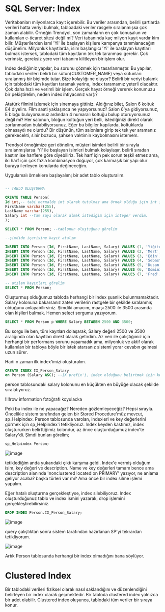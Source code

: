 # SQL Server: Index 
Veritabanları milyonlarca kayıt içerebilir. Bu veriler arasından, belirli şartlarda verileri hatta veriyi bulmak, tabloadaki veriler rasgele sıralanmışsa çok zaman alabilir. Örneğin Trendyol, son zamanların en çok konuşalun ve kullanılan e-ticaret sitesi değil mi? Veri tabanında kaç milyon kayıt vardır kim bilir. Müşterilerden ismi 'Yi' ile başlayan kişilere kampanya tanımlanacağını düşünelim. Milyonluk kayıtlarda, isim başlangıcı 'Yi' ile başlayan kayıtları bulmak istersek, tablodaki tüm kayıtların tek tek taranması gerekir. Çok verimsiz, gereksiz yere veri tabanını kilitleyen bir işlem olur. 

Index dediğimiz yapılar, bu sorunu çözmek için tasarlanmıştır. Bu yapılar, tablodaki verileri belirli bir sütun(CUSTOMER_NAME) veya sütunları sıralanmış bir biçimde tutar. Bize kolaylığı ne oluyor? Belirli bir veriyi bulamk için tablodaki tüm kayıtları taramak yerine, index taramamız yeterli olacaktır. Çok daha hızlı ve verimli bir işlem. Gerçek hayat örneği vererek konumuzu bir pekiştirelim, neden index ihtiyacımız var(:?

Atatürk filmini izlemek için sinemaya gittiniz. Aldığınız bilet, Salon 6 koltuk E4 diyelim. Film saati yaklaşınca ne yapıyorsunuz? Salon 6'ya gidiyorsunuz, E bloğu buluyorsunuz ardından 4 numaralı koltuğu bulup oturuyorsunuz değil mi? Her salonun, bloğun koltuğun yeri belli, istediğinizi direkt olarak zorlanmadan bulabiliyorsunuz. Eğer bu bilgiler kapılarda, koltuklarda olmasaydı ne olurdu? Bir düşünün, tüm salonlara girip tek tek yer aramanız gerekecekti, sinir bozucu, şahsen vaktimin kaybolmasını istemem.

Trendyol örneğimize geri dönelim, müşteri isimleri belirli bir sırayla sıralanmışlarsa 'Yi' ile başlayan isimleri bulmak kolaylaşır, belirli sıradan kastım ise harflere göre diyebiliriz. Tek harf için pek sorun teşkil etmez ama, iki harf için çok fazla kombinasyon doğuyor, çok karmaşık bir yapı olur buraya ilerleyen konularda değineceğim.

Uygulamalı örneklere başlayalım; bir adet tablo oluşturalım.

```sql

-- TABLO OLUŞTURMA

CREATE TABLE Person(
Id int,-- tabi normalde int olarak tutulmaz ama örnek olduğu için int ile ilerliyorum
FirstName varchar(255),
LastName varchar(255),
Salary int --tam sayı olarak almak istediğim için integer verdim.
);

SELECT * FROM Person; --tablonun oluştuğunu görelim

--şimdide içerisine kayıt atalım

INSERT INTO Person (Id, FirstName, LastName, Salary) VALUES (1, 'Yiğitcan', 'Ölmez', '1907');
INSERT INTO Person (Id, FirstName, LastName, Salary) VALUES (2, 'Mert', 'Ölmez', '2800');
INSERT INTO Person (Id, FirstName, LastName, Salary) VALUES (3, 'Edin','Dzeko', '3200');
INSERT INTO Person (Id, FirstName, LastName, Salary) VALUES (4, 'Sebastian', 'Szymanski', '2700');
INSERT INTO Person (Id, FirstName, LastName, Salary) VALUES (5, 'Dusan', 'Tadic', '5500');
INSERT INTO Person (Id, FirstName, LastName, Salary) VALUES (6, 'Dominik', 'Livakovic', '4000');
INSERT INTO Person (Id, FirstName, LastName, Salary) VALUES (7, 'Fred', 'Rodrigues', '3870');

-- atılan kayıtları görelim
SELECT * FROM Person;
```
Oluşturmuş olduğumuz tabloda herhangi bir index şuanlık bulunmamaktadır. Salary kolonuna bakarsanız zaten verilerin rastgele bir şekilde sıralanmış olduğunu anlayabilirsiniz. 
Şimdiki amacım, maaşı 2500 ile 3500 arasında olan kişileri bulmak. Hemen select sorgumu yazıyorum.

```sql
SELECT * FROM Person p WHERE Salary BETWEEN 2500 AND 3500;
```
Bu sorgu ile ben, tüm kayıtları dolaşarak, Salary değeri 2500 ve 3500 aralığında olan kayıtları direkt olarak getirdim. Az veri ile çalıştığımız için herhangi bir performans sorunu yaşamadık ama, milyonluk ve aktif olarak kullanılan bir tabloya böyle bir istek atarsanız sistemi yorar cevabın gelmesi uzun sürer.

Hadi o zaman ilk index'imizi oluşturalım.

```sql
CREATE INDEX IX_Person_Salary
on Person (Salary ASC); --IX prefix'i, index olduğunu belirtmek için kullanılmıştır.
```
person tablosundaki salary kolonunu en küçükten en büyüğe olacak şekilde sıralatıyoruz.

!!!!row information fotoğrafı koyulacka

Peki bu index ile ne yapacağız? Nereden gözlemleyeceğiz? Hepsi sırayla. Öncelikle sistem tarafından gelen bir Stored Procedure'müz mevcut, sp_Helpindex. Person tablosunda varolan, indexleri ve key değerlerini görmek için sp_Helpindex'i tetikliyoruz. Index keyden kastımız, index oluştururken belirttiğimiz kolondur, az önce oluşturduğumuz index'te Salary'di. Şimdi bunları görelim;

```sql
sp_Helpindex Person;
```
![image](https://github.com/yigitcanolmez/sql-index-exp/assets/90285509/b205305a-e34d-41ff-a073-82c58224d3c5)

tetiklediğim anda yukarıdaki çıktı karşıma geldi. Index'e vermiş olduğum isim, key değeri ve description. Name ve key değerleri tamam bence ama description alanında 'nonclustered located on PRIMARY' yazıyor, ne anlama geliyor acaba? başka türleri var mı? Ama önce bir index silme işlemi yapalım. 

Eğer hatalı oluşturma gerçekleştiyse, index silebiliyoruz. Index oluşturduğunuz tablo ve index ismini yazarak, drop işlemini gerçekleştirebilirsiniz.

```sql
DROP INDEX Person.IX_Person_Salary;
```
![image](https://github.com/yigitcanolmez/sql-index-exp/assets/90285509/4fecdd6a-98d4-4581-b431-0c8703240687)

query çalıştıktan sonra sistem tarafından hazırlanan SP'yi tekrardan tetikliyorum.

![image](https://github.com/yigitcanolmez/sql-index-exp/assets/90285509/33ee1056-49a1-4562-9efa-6acacd471d1c)

Artık Person tablosunda herhangi bir index olmadığını bana söylüyor.


# Clustered Index

Bir tablodaki verileri fiziksel olarak nasıl saklandığını ve düzenlendiğini belirleyen bir index olarak geçmektedir. Bir tabloda clustered index yalnızca bir adet olabilir. Clustered index oluşunca, tablodaki tüm veriler bir sıraya konur.
